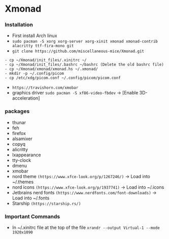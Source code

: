 # Xmonad

### Installation
- First install Arch linux
- ```sudo pacman -S xorg xorg-server xorg-xinit xmonad xmonad-contrib alacritty ttf-fira-mono git```
- ```git clone https://github.com/miscellaneous-mice/Xmonad.git```
```
- cp ~/Xmonad/init_files/.xinitrc ~/
- cp ~/Xmonad/init_files/.bashrc ~/bashrc (Delete the old bashrc file)
- cp ~/Xmonad/xmonad/xmonad.hs ~/.xmonad/
- mkdir -p ~/.config/picom
- cp /etc/xdg/picom.conf ~/.config/picom/picom.conf
```
- ```https://travishorn.com/xmobar```
- graphics driver ```sudo pacman -S xf86-video-fbdev``` -> [Enable 3D-acceleration]

### packages
- thunar
- feh
- firefox
- alsamixer
- copyq
- alicritty
- lxappearance
- tty-clock
- dmenu
- xmobar
- nord theme ```(https://www.xfce-look.org/p/1267246/)``` -> Load into ~/.themes
- nord icons ```(https://www.xfce-look.org/p/1937741)```  -> Load into ~/.icons
- Jetbrains nerd fonts ```(https://www.nerdfonts.com/font-downloads)``` -> Load into ~/.fonts
- Starship ```(https://starship.rs/)```

### Important Commands
- In ~/.xinitrc file at the top of the file
```xrandr --output Virtual-1 --mode 1920x1090```

